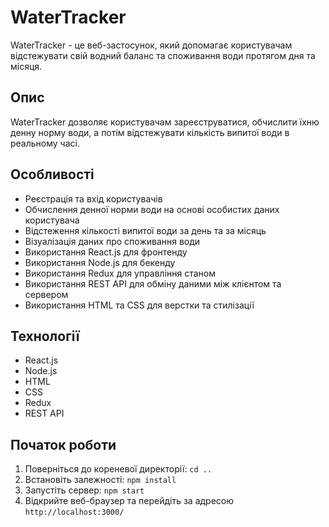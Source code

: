 # WaterTracker

WaterTracker - це веб-застосунок, який допомагає користувачам відстежувати свій
водний баланс та споживання води протягом дня та місяця.

## Опис

WaterTracker дозволяє користувачам зареєструватися, обчислити їхню денну норму
води, а потім відстежувати кількість випитої води в реальному часі.

## Особливості

- Реєстрація та вхід користувачів
- Обчислення денної норми води на основі особистих даних користувача
- Відстеження кількості випитої води за день та за місяць
- Візуалізація даних про споживання води
- Використання React.js для фронтенду
- Використання Node.js для бекенду
- Використання Redux для управління станом
- Використання REST API для обміну даними між клієнтом та сервером
- Використання HTML та CSS для верстки та стилізації

## Технології

- React.js
- Node.js
- HTML
- CSS
- Redux
- REST API

## Початок роботи

1. Поверніться до кореневої директорії: `cd ..`
2. Встановіть залежності: `npm install`
3. Запустіть сервер: `npm start`
4. Відкрийте веб-браузер та перейдіть за адресою `http://localhost:3000/`
